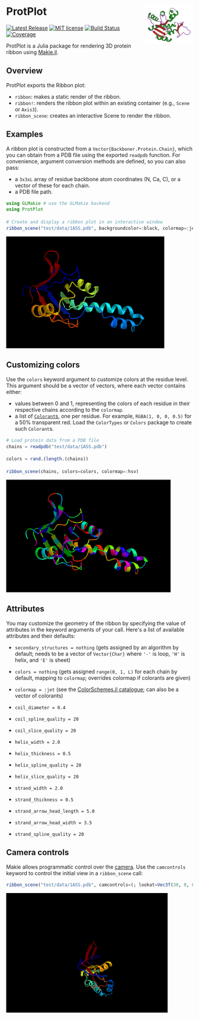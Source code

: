 # <img width="25%" src="./images/sticker.png" align="right" /> ProtPlot

[![Latest Release](https://img.shields.io/github/release/MurrellGroup/ProtPlot.jl.svg)](https://github.com/MurrellGroup/ProtPlot.jl/releases/latest)
[![MIT license](https://img.shields.io/badge/license-MIT-green.svg)](https://opensource.org/license/MIT)
[![Build Status](https://github.com/MurrellGroup/ProtPlot.jl/actions/workflows/CI.yml/badge.svg?branch=main)](https://github.com/MurrellGroup/ProtPlot.jl/actions/workflows/CI.yml?query=branch%3Amain)
[![Coverage](https://codecov.io/gh/MurrellGroup/ProtPlot.jl/branch/main/graph/badge.svg)](https://codecov.io/gh/MurrellGroup/ProtPlot.jl)

ProtPlot is a Julia package for rendering 3D protein ribbon using [Makie.jl](https://github.com/MakieOrg/Makie.jl).

## Overview

ProtPlot exports the Ribbon plot:
- `ribbon`: makes a static render of the ribbon.
- `ribbon!`: renders the ribbon plot within an existing container (e.g., `Scene` or `Axis3`).
- `ribbon_scene`: creates an interactive Scene to render the ribbon.

## Examples

A ribbon plot is constructed from a `Vector{Backboner.Protein.Chain}`, which you can obtain from a PDB file using the exported `readpdb` function.
For convenience, argument conversion methods are defined, so you can also pass:
- a `3x3xL` array of residue backbone atom coordinates (N, Ca, C), or a vector of these for each chain.
- a PDB file path.

```julia
using GLMakie # use the GLMakie backend
using ProtPlot

# Create and display a ribbon plot in an interactive window
ribbon_scene("test/data/1ASS.pdb", backgroundcolor=:black, colormap=:jet)
```
![plain gradient](images/1ASS.png)

## Customizing colors

Use the `colors` keyword argument to customize colors at the residue level. This argument should be a vector of vectors, where each vector contains either:

- values between 0 and 1, representing the colors of each residue in their respective chains according to the `colormap`.
- a list of [`Colorant`s](https://github.com/JuliaGraphics/ColorTypes.jl?tab=readme-ov-file#colortypes), one per residue. For example, `RGBA(1, 0, 0, 0.5)` for a 50% transparent red. Load the `ColorTypes` or `Colors` package to create such `Colorant`s.

```julia
# Load protein data from a PDB file
chains = readpdb("test/data/1ASS.pdb")

colors = rand.(length.(chains))

ribbon_scene(chains, colors=colors, colormap=:hsv)
```
![random colors](images/1ASS-color.png)

## Attributes
You may customize the geometry of the ribbon by specifying the value of attributes in the keyword arguments of your call. Here's a list of available attributes and their defaults:
- `secondary_structures = nothing` (gets assigned by an algorithm by default; needs to be a vector of `Vector{Char}` where `'-'` is loop, `'H'` is helix, and `'E'` is sheet)
- `colors = nothing` (gets assigned `range(0, 1, L)` for each chain by default, mapping to `colormap`; overrides colormap if colorants are given)
- `colormap = :jet` (see the [ColorSchemes.jl catalogue](https://juliagraphics.github.io/ColorSchemes.jl/stable/catalogue/); can also be a vector of colorants)

- `coil_diameter = 0.4`
- `coil_spline_quality = 20`
- `coil_slice_quality = 20`

- `helix_width = 2.0`
- `helix_thickness = 0.5`
- `helix_spline_quality = 20`
- `helix_slice_quality = 20`

- `strand_width = 2.0`
- `strand_thickness = 0.5`
- `strand_arrow_head_length = 5.0`
- `strand_arrow_head_width = 3.5`
- `strand_spline_quality = 20`

## Camera controls

Makie allows programmatic control over the [camera](https://docs.makie.org/stable/explanations/cameras/index.html).
Use the `camcontrols` keyword to control the initial view in a `ribbon_scene` call:

```julia
ribbon_scene("test/data/1ASS.pdb", camcontrols=(; lookat=Vec3f(30, 0, 60), eyeposition=Vec3f(160, -75, 0), upvector=Vec3f(0, 0, 1)))
```
![camera](images/1ASS-camera.png)
